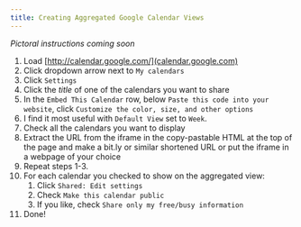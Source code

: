 ```yaml
---
title: Creating Aggregated Google Calendar Views
---
```

*Pictoral instructions coming soon*

1. Load [http://calendar.google.com/](calendar.google.com)
2. Click dropdown arrow next to `My calendars`
3. Click `Settings`
4. Click the *title* of one of the calendars you want to share
5. In the `Embed This Calendar` row, below `Paste this code into your website`,
   click `Customize the color, size, and other options`
6. I find it most useful with `Default View` set to `Week`.
7. Check all the calendars you want to display
8. Extract the URL from the iframe in the copy-pastable HTML at the top of the
   page and make a bit.ly or similar shortened URL or put the iframe in a
   webpage of your choice
9. Repeat steps 1-3.
10. For each calendar you checked to show on the aggregated view:
    1. Click `Shared: Edit settings`
    2. Check `Make this calendar public`
    3. If you like, check `Share only my free/busy information`
11. Done!

